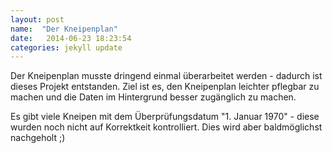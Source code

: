```yaml
---
layout: post
name:  "Der Kneipenplan"
date:   2014-06-23 18:23:54
categories: jekyll update
---
```

Der Kneipenplan musste dringend einmal überarbeitet werden - 
dadurch ist dieses Projekt entstanden. Ziel ist es, den Kneipenplan 
leichter pflegbar zu machen und die Daten im Hintergrund besser 
zugänglich zu machen.

Es gibt viele Kneipen mit dem Überprüfungsdatum "1. Januar 1970" - diese 
wurden noch nicht auf Korrektkeit kontrolliert. Dies wird aber 
baldmöglichst nachgeholt ;)
